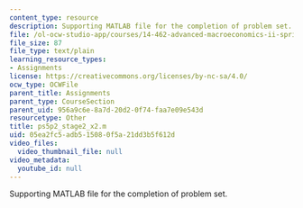 ```yaml
---
content_type: resource
description: Supporting MATLAB file for the completion of problem set.
file: /ol-ocw-studio-app/courses/14-462-advanced-macroeconomics-ii-spring-2004/05ea2fc5adb515080f5a21dd3b5f612d_ps5p2_stage2_x2.m
file_size: 87
file_type: text/plain
learning_resource_types:
- Assignments
license: https://creativecommons.org/licenses/by-nc-sa/4.0/
ocw_type: OCWFile
parent_title: Assignments
parent_type: CourseSection
parent_uid: 956a9c6e-8a7d-20d2-0f74-faa7e09e543d
resourcetype: Other
title: ps5p2_stage2_x2.m
uid: 05ea2fc5-adb5-1508-0f5a-21dd3b5f612d
video_files:
  video_thumbnail_file: null
video_metadata:
  youtube_id: null
---
```

Supporting MATLAB file for the completion of problem set.